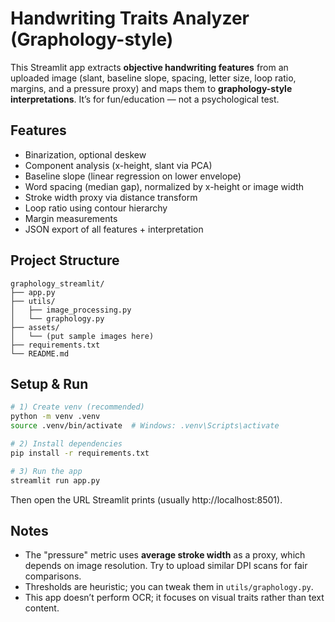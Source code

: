 
# Handwriting Traits Analyzer (Graphology-style)

This Streamlit app extracts **objective handwriting features** from an uploaded image (slant, baseline slope, spacing, letter size, loop ratio, margins, and a pressure proxy) and maps them to **graphology-style interpretations**. It’s for fun/education — not a psychological test.

## Features
- Binarization, optional deskew
- Component analysis (x-height, slant via PCA)
- Baseline slope (linear regression on lower envelope)
- Word spacing (median gap), normalized by x-height or image width
- Stroke width proxy via distance transform
- Loop ratio using contour hierarchy
- Margin measurements
- JSON export of all features + interpretation

## Project Structure
```
graphology_streamlit/
├── app.py
├── utils/
│   ├── image_processing.py
│   └── graphology.py
├── assets/
│   └── (put sample images here)
├── requirements.txt
└── README.md
```

## Setup & Run

```bash
# 1) Create venv (recommended)
python -m venv .venv
source .venv/bin/activate  # Windows: .venv\Scripts\activate

# 2) Install dependencies
pip install -r requirements.txt

# 3) Run the app
streamlit run app.py
```

Then open the URL Streamlit prints (usually http://localhost:8501).

## Notes
- The "pressure" metric uses **average stroke width** as a proxy, which depends on image resolution. Try to upload similar DPI scans for fair comparisons.
- Thresholds are heuristic; you can tweak them in `utils/graphology.py`.
- This app doesn’t perform OCR; it focuses on visual traits rather than text content.
